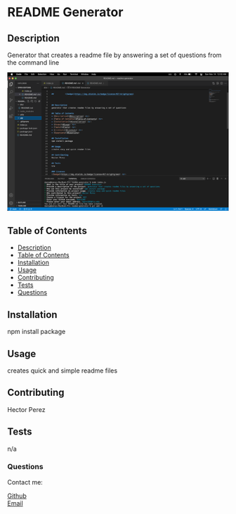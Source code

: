 # README Generator

## Description
Generator that creates a readme file by answering a set of questions from the command line
        
![command line example](media/screenshot.png)

## Table of Contents
* [Description](#Description) <br>
* [Table of Contents](#Table-of-Contents) <br>
* [Installation](#Installation) <br>
* [Usage](#Usage) <br>
* [Contributing](#Contributing) <br>
* [Tests](#Tests) <br>
* [Questions](#Questions) 

## Installation
npm install package

## Usage
creates quick and simple readme files

## Contributing
Hector Perez

## Tests
n/a

### Questions
Contact me:

[Github](https://www.github.com/hpere102) <br>
[Email](mailto:hpere102@fiu.edu)